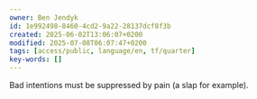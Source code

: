 ```yaml
---
owner: Ben Jendyk
id: 1e992498-8460-4cd2-9a22-28137dcf8f3b
created: 2025-06-02T13:06:07+0200
modified: 2025-07-08T06:07:47+0200
tags: [access/public, language/en, tf/quarter]
key-words: []
---
```


Bad intentions must be suppressed by pain (a slap for example).
